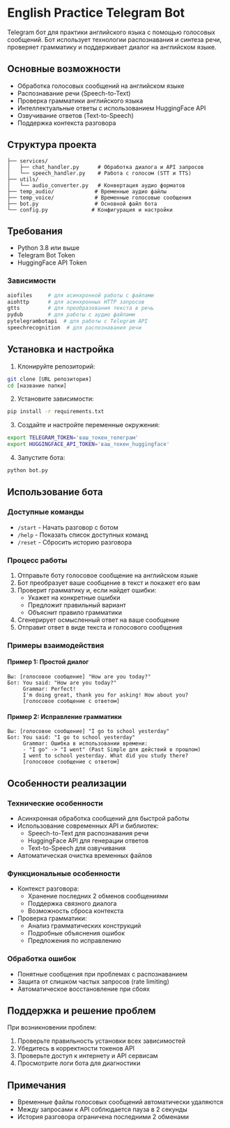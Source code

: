# English Practice Telegram Bot

Telegram бот для практики английского языка с помощью голосовых сообщений. Бот использует технологии распознавания и синтеза речи, проверяет грамматику и поддерживает диалог на английском языке.

## Основные возможности

- Обработка голосовых сообщений на английском языке
- Распознавание речи (Speech-to-Text)
- Проверка грамматики английского языка
- Интеллектуальные ответы с использованием HuggingFace API
- Озвучивание ответов (Text-to-Speech)
- Поддержка контекста разговора

## Структура проекта

```
├── services/
│   ├── chat_handler.py      # Обработка диалога и API запросов
│   └── speech_handler.py    # Работа с голосом (STT и TTS)
├── utils/
│   └── audio_converter.py   # Конвертация аудио форматов
├── temp_audio/             # Временные аудио файлы
├── temp_voice/             # Временные голосовые сообщения
├── bot.py                  # Основной файл бота
└── config.py              # Конфигурация и настройки
```

## Требования

- Python 3.8 или выше
- Telegram Bot Token
- HuggingFace API Token

### Зависимости

```bash
aiofiles     # для асинхронной работы с файлами
aiohttp      # для асинхронных HTTP запросов
gtts         # для преобразования текста в речь
pydub        # для работы с аудио файлами
pytelegrambotapi  # для работы с Telegram API
speechrecognition  # для распознавания речи
```

## Установка и настройка

1. Клонируйте репозиторий:
```bash
git clone [URL репозитория]
cd [название папки]
```

2. Установите зависимости:
```bash
pip install -r requirements.txt
```

3. Создайте и настройте переменные окружения:
```bash
export TELEGRAM_TOKEN='ваш_токен_телеграм'
export HUGGINGFACE_API_TOKEN='ваш_токен_huggingface'
```

4. Запустите бота:
```bash
python bot.py
```

## Использование бота

### Доступные команды

- `/start` - Начать разговор с ботом
- `/help` - Показать список доступных команд
- `/reset` - Сбросить историю разговора

### Процесс работы

1. Отправьте боту голосовое сообщение на английском языке
2. Бот преобразует ваше сообщение в текст и покажет его вам
3. Проверит грамматику и, если найдет ошибки:
   - Укажет на конкретные ошибки
   - Предложит правильный вариант
   - Объяснит правило грамматики
4. Сгенерирует осмысленный ответ на ваше сообщение
5. Отправит ответ в виде текста и голосового сообщения

### Примеры взаимодействия

#### Пример 1: Простой диалог
```
Вы: [голосовое сообщение] "How are you today?"
Бот: You said: "How are you today?"
     Grammar: Perfect!
     I'm doing great, thank you for asking! How about you?
     [голосовое сообщение с ответом]
```

#### Пример 2: Исправление грамматики
```
Вы: [голосовое сообщение] "I go to school yesterday"
Бот: You said: "I go to school yesterday"
     Grammar: Ошибка в использовании времени:
     - "I go" -> "I went" (Past Simple для действий в прошлом)
     I went to school yesterday. What did you study there?
     [голосовое сообщение с ответом]
```

## Особенности реализации

### Технические особенности
- Асинхронная обработка сообщений для быстрой работы
- Использование современных API и библиотек:
  - Speech-to-Text для распознавания речи
  - HuggingFace API для генерации ответов
  - Text-to-Speech для озвучивания
- Автоматическая очистка временных файлов

### Функциональные особенности
- Контекст разговора:
  - Хранение последних 2 обменов сообщениями
  - Поддержка связного диалога
  - Возможность сброса контекста
- Проверка грамматики:
  - Анализ грамматических конструкций
  - Подробные объяснения ошибок
  - Предложения по исправлению

### Обработка ошибок
- Понятные сообщения при проблемах с распознаванием
- Защита от слишком частых запросов (rate limiting)
- Автоматическое восстановление при сбоях

## Поддержка и решение проблем

При возникновении проблем:
1. Проверьте правильность установки всех зависимостей
2. Убедитесь в корректности токенов API
3. Проверьте доступ к интернету и API сервисам
4. Просмотрите логи бота для диагностики

## Примечания

- Временные файлы голосовых сообщений автоматически удаляются
- Между запросами к API соблюдается пауза в 2 секунды
- История разговора ограничена последними 2 обменами
